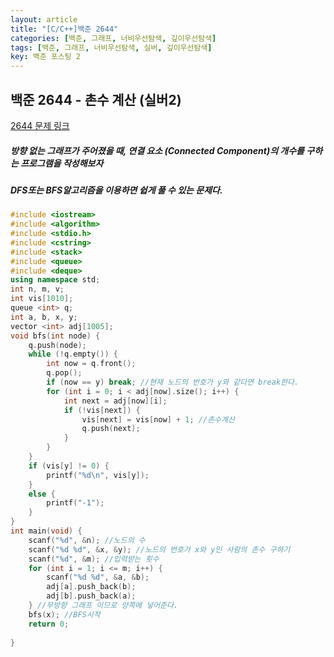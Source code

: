 ```yaml
---
layout: article
title: "[C/C++]백준 2644"
categories: [백준, 그래프, 너비우선탐색, 깊이우선탐색]
tags: [백준, 그래프, 너비우선탐색, 실버, 깊이우선탐색]
key: 백준 포스팅 2
---
```

## 백준 2644 - 촌수 계산 (실버2)

[2644 문제 링크](https://www.acmicpc.net/problem/2644)

##### 방향 없는 그래프가 주어졌을 때, 연결 요소 (Connected Component)의 개수를 구하는 프로그램을 작성해보자

#####  DFS또는 BFS알고리즘을 이용하면 쉽게 풀 수 있는 문제다.
```cpp
#include <iostream>
#include <algorithm>
#include <stdio.h>
#include <cstring>
#include <stack>
#include <queue>
#include <deque>
using namespace std;
int n, m, v;
int vis[1010];
queue <int> q;
int a, b, x, y;
vector <int> adj[1005];
void bfs(int node) {
	q.push(node);
	while (!q.empty()) {
		int now = q.front();
		q.pop();
		if (now == y) break; //현재 노드의 번호가 y와 같다면 break한다.
		for (int i = 0; i < adj[now].size(); i++) {
			int next = adj[now][i];
			if (!vis[next]) {
				vis[next] = vis[now] + 1; //촌수계산
				q.push(next);
			}
		}
	}
	if (vis[y] != 0) {
		printf("%d\n", vis[y]);
	}
	else {
		printf("-1");
	}
}
int main(void) {
	scanf("%d", &n); //노드의 수
	scanf("%d %d", &x, &y); //노드의 번호가 x와 y인 사람의 촌수 구하기
	scanf("%d", &m); //입력받는 횟수
	for (int i = 1; i <= m; i++) {
		scanf("%d %d", &a, &b);
		adj[a].push_back(b);
		adj[b].push_back(a);
	} //무방향 그래프 이므로 양쪽에 넣어준다.
	bfs(x); //BFS시작
	return 0;
	
}
```
